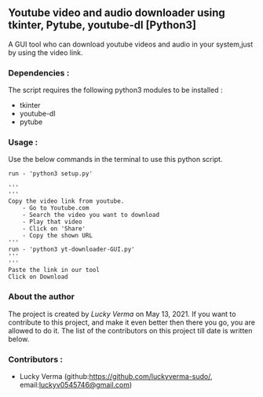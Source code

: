 ## Youtube video and audio downloader using tkinter, Pytube, youtube-dl [Python3]

A GUI tool who can download youtube videos and audio in your system,just by using the video link.

### __Dependencies :__
The script requires the following python3 modules to be installed :
* tkinter
* youtube-dl
* pytube

### __Usage :__
Use the below commands in the terminal to use this python script.
```
run - 'python3 setup.py'

'''
'''
Copy the video link from youtube.
    - Go to Youtube.com
    - Search the video you want to download
    - Play that video
    - Click on 'Share'
    - Copy the shown URL
'''
run - 'python3 yt-downloader-GUI.py'
'''
'''
Paste the link in our tool
Click on Download
```

### About the author

The project is created by _Lucky Verma_ on May 13, 2021. If you want to contribute to this project, and make it even better then there you go, you are allowed to do it. The list of the contributors on this project till date is written below.

### __Contributors :__
* Lucky Verma (github:https://github.com/luckyverma-sudo/, email:luckyv0545746@gmail.com)
